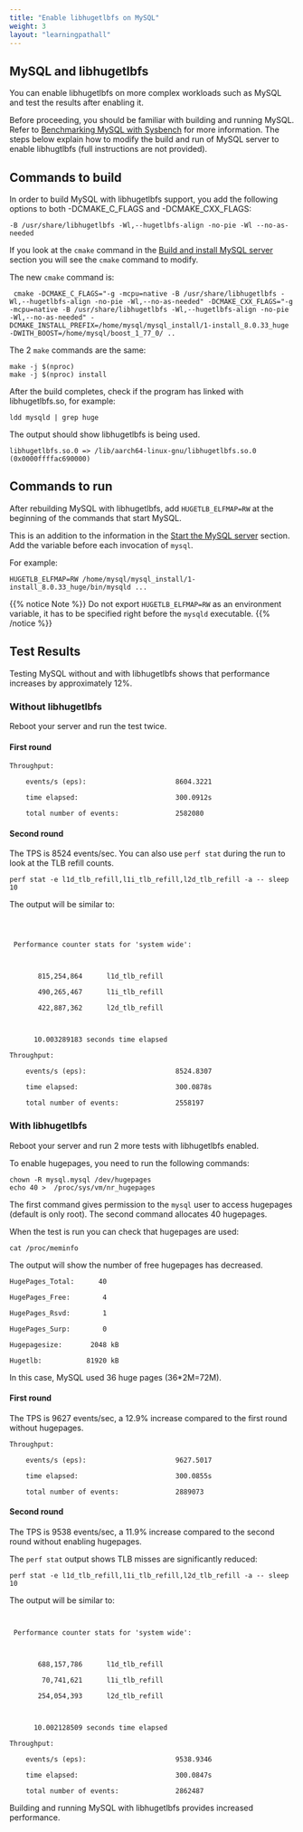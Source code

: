 ```yaml
---
title: "Enable libhugetlbfs on MySQL"
weight: 3
layout: "learningpathall"
---
```

## MySQL and libhugetlbfs

You can enable libhugetlbfs on more complex workloads such as MySQL and test the results after enabling it.

Before proceeding, you should be familiar with building and running MySQL. Refer to [Benchmarking MySQL with Sysbench](/learning-paths/servers-and-cloud-computing/mysql_benchmark/) for more information. The steps below explain how to modify the build and run of MySQL server to enable libhugtlbfs (full instructions are not provided).

## Commands to build

In order to build MySQL with libhugetlbfs support, you add the following options to both -DCMAKE_C_FLAGS and -DCMAKE_CXX_FLAGS:

```console
-B /usr/share/libhugetlbfs -Wl,--hugetlbfs-align -no-pie -Wl --no-as-needed
```

If you look at the `cmake` command in the [Build and install MySQL server](/learning-paths/servers-and-cloud-computing/mysql_benchmark/setup_mysql_server/) section you will see the `cmake` command to modify.

The new `cmake` command is:

```console
 cmake -DCMAKE_C_FLAGS="-g -mcpu=native -B /usr/share/libhugetlbfs -Wl,--hugetlbfs-align -no-pie -Wl,--no-as-needed" -DCMAKE_CXX_FLAGS="-g -mcpu=native -B /usr/share/libhugetlbfs -Wl,--hugetlbfs-align -no-pie -Wl,--no-as-needed" -DCMAKE_INSTALL_PREFIX=/home/mysql/mysql_install/1-install_8.0.33_huge -DWITH_BOOST=/home/mysql/boost_1_77_0/ ..
```

The 2 `make` commands are the same:

```console
make -j $(nproc)
make -j $(nproc) install
```

After the build completes, check if the program has linked with libhugetlbfs.so, for example:

```console
ldd mysqld | grep huge
```

The output should show libhugetlbfs is being used.

```output
libhugetlbfs.so.0 => /lib/aarch64-linux-gnu/libhugetlbfs.so.0 (0x0000ffffac690000)
```

## Commands to run

After rebuilding MySQL with libhugetlbfs, add `HUGETLB_ELFMAP=RW` at the beginning of the commands that start MySQL. 

This is an addition to the information in the [Start the MySQL server](/learning-paths/servers-and-cloud-computing/mysql_benchmark/setup_mysql_server/) section. Add the variable before each invocation of `mysql`.

For example:

```console
HUGETLB_ELFMAP=RW /home/mysql/mysql_install/1-install_8.0.33_huge/bin/mysqld ...
```

{{% notice Note %}}
Do not export `HUGETLB_ELFMAP=RW` as an environment variable, it has to be specified right before the `mysqld` executable.
{{% /notice %}}

## Test Results

Testing MySQL without and with libhugetlbfs shows that performance increases by approximately 12%.

### Without libhugetlbfs

Reboot your server and run the test twice.

#### First round

```output
Throughput:

    events/s (eps):                      8604.3221

    time elapsed:                        300.0912s

    total number of events:              2582080

```

#### Second round

The TPS is 8524 events/sec. You can also use `perf stat` during the run to look at the TLB refill counts. 

```console
perf stat -e l1d_tlb_refill,l1i_tlb_refill,l2d_tlb_refill -a -- sleep 10
```

The output will be similar to:

```output



 Performance counter stats for 'system wide':



       815,254,864      l1d_tlb_refill                                              

       490,265,467      l1i_tlb_refill                                              

       422,887,362      l2d_tlb_refill                                              



      10.003289183 seconds time elapsed

Throughput:

    events/s (eps):                      8524.8307

    time elapsed:                        300.0878s

    total number of events:              2558197

```

### With libhugetlbfs

Reboot your server and run 2 more tests with libhugetlbfs enabled. 

To enable hugepages, you need to run the following commands:

```console
chown -R mysql.mysql /dev/hugepages
echo 40 >  /proc/sys/vm/nr_hugepages
```

The first command gives permission to the `mysql` user to access hugepages (default is only root). The second command allocates 40 hugepages.


When the test is run you can check that hugepages are used:

```console
cat /proc/meminfo
``````

The output will show the number of free hugepages has decreased.

```output
HugePages_Total:      40

HugePages_Free:        4

HugePages_Rsvd:        1

HugePages_Surp:        0

Hugepagesize:       2048 kB

Hugetlb:           81920 kB

```

In this case, MySQL used 36 huge pages (36*2M=72M).


#### First round

The TPS is 9627 events/sec, a 12.9% increase compared to the first round without hugepages.

```output
Throughput:

    events/s (eps):                      9627.5017

    time elapsed:                        300.0855s

    total number of events:              2889073

```

#### Second round

The TPS is 9538 events/sec, a 11.9% increase compared to the second round without enabling hugepages. 

The `perf stat` output shows TLB misses are significantly reduced:

```console
perf stat -e l1d_tlb_refill,l1i_tlb_refill,l2d_tlb_refill -a -- sleep 10
```

The output will be similar to:

```output


 Performance counter stats for 'system wide':



       688,157,786      l1d_tlb_refill                                              

        70,741,621      l1i_tlb_refill                                              

       254,054,393      l2d_tlb_refill                                              



      10.002128509 seconds time elapsed

Throughput:

    events/s (eps):                      9538.9346

    time elapsed:                        300.0847s

    total number of events:              2862487

```

Building and running MySQL with libhugetlbfs provides increased performance.
